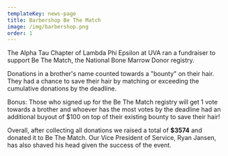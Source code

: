 ```yaml
---
templateKey: news-page
title: Barbershop Be The Match
image: /img/barbershop.png
order: 1
---
```

The Alpha Tau Chapter of Lambda Phi Epsilon at UVA ran a fundraiser to support Be The Match, the National Bone Marrow Donor registry.

Donations in a brother's name counted towards a "bounty" on their hair. They had a chance to save their hair by matching or exceeding the cumulative donations by the deadline.

Bonus: Those who signed up for the Be The Match registry will get 1 vote towards a brother and whoever has the most votes by the deadline had an additional buyout of $100 on top of their existing bounty to save their hair!

Overall, after collecting all donations we raised a total of **$3574** and donated it to Be The Match. Our Vice President of Service, Ryan Jansen, has also shaved his head given the success of the event.